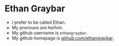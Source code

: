 # Ethan Graybar

- I prefer to be called Ethan.
- My pronouns are he/him.
- My github username is `ethangraybar`.
- My github homepage is [github.com/ethangraybar](https://github.com/kklamberty/).
